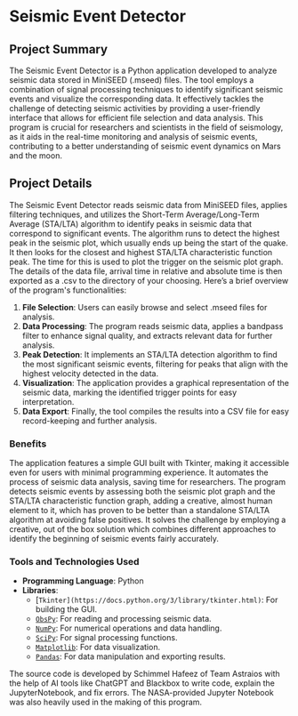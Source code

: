 # Seismic Event Detector

## Project Summary

The Seismic Event Detector is a Python application developed to analyze seismic data stored in MiniSEED (.mseed) files. The tool employs a combination of signal processing techniques to identify significant seismic events and visualize the corresponding data. It effectively tackles the challenge of detecting seismic activities by providing a user-friendly interface that allows for efficient file selection and data analysis. This program is crucial for researchers and scientists in the field of seismology, as it aids in the real-time monitoring and analysis of seismic events, contributing to a better understanding of seismic event dynamics on Mars and the moon.

## Project Details

The Seismic Event Detector reads seismic data from MiniSEED files, applies filtering techniques, and utilizes the Short-Term Average/Long-Term Average (STA/LTA) algorithm to identify peaks in seismic data that correspond to significant events. The algorithm runs to detect the highest peak in the seismic plot, which usually ends up being the start of the quake. It then looks for the closest and highest STA/LTA characteristic function peak. The time for this is used to plot the trigger on the seismic plot graph. The details of the data file, arrival time in relative and absolute time is then exported as a .csv to the directory of your choosing.  Here’s a brief overview of the program's functionalities:

1. **File Selection**: Users can easily browse and select .mseed files for analysis.
2. **Data Processing**: The program reads seismic data, applies a bandpass filter to enhance signal quality, and extracts relevant data for further analysis.
3. **Peak Detection**: It implements an STA/LTA detection algorithm to find the most significant seismic events, filtering for peaks that align with the highest velocity detected in the data.
4. **Visualization**: The application provides a graphical representation of the seismic data, marking the identified trigger points for easy interpretation.
5. **Data Export**: Finally, the tool compiles the results into a CSV file for easy record-keeping and further analysis.

### Benefits

The application features a simple GUI built with Tkinter, making it accessible even for users with minimal programming experience. It automates the process of seismic data analysis, saving time for researchers. The program detects seismic events by assessing both the seismic plot graph and the STA/LTA characteristic function graph, adding a creative, almost human element to it, which has proven to be better than a standalone STA/LTA algorithm at avoiding false positives. It solves the challenge by employing a creative, out of the box solution which combines different approaches to identify the beginning of seismic events fairly accurately.

### Tools and Technologies Used

- **Programming Language**: Python
- **Libraries**:
  - [`Tkinter](https://docs.python.org/3/library/tkinter.html)`: For building the GUI.
  - [`ObsPy`](https://docs.obspy.org/): For reading and processing seismic data.
  - [`NumPy`](https://numpy.org/): For numerical operations and data handling.
  - [`SciPy`](https://scipy.org/): For signal processing functions.
  - [`Matplotlib`](https://matplotlib.org/): For data visualization.
  - [`Pandas`](https://pandas.pydata.org/): For data manipulation and exporting results.


The source code is developed by Schimmel Hafeez of Team Astraios with the help of AI tools like ChatGPT and Blackbox to write code, explain the JupyterNotebook, and fix errors. The NASA-provided Jupyter Notebook was also heavily used in the making of this program. 
